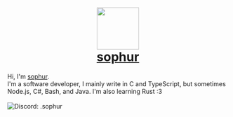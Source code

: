 <div>
<h1 style="text-decoration: none;" align="center">
        <img width="96" src="https://github.com/user-attachments/assets/e276bcd9-556b-41af-9803-677cc626612e"></img><br/>
        <a href="https://mekb-turtle.github.io">sophur</a>
</h1>
Hi, I'm <a href="https://mekb-turtle.github.io">sophur</a>.<br/>
I'm a software developer, I mainly write in C and TypeScript, but sometimes Node.js, C#, Bash, and Java. I'm also learning Rust :3<br/><br/>

<a style="text-decoration: none;" href="https://discord.com/users/686869093604917249">
    <img alt="Discord: .sophur" src="https://img.shields.io/static/v1?label=Discord&message=.sophur&logo=discord&style=flat&logoColor=f5c2e7&labelColor=1e1e2e&color=f5c2e7" />
</a>
<br/>
</div>
